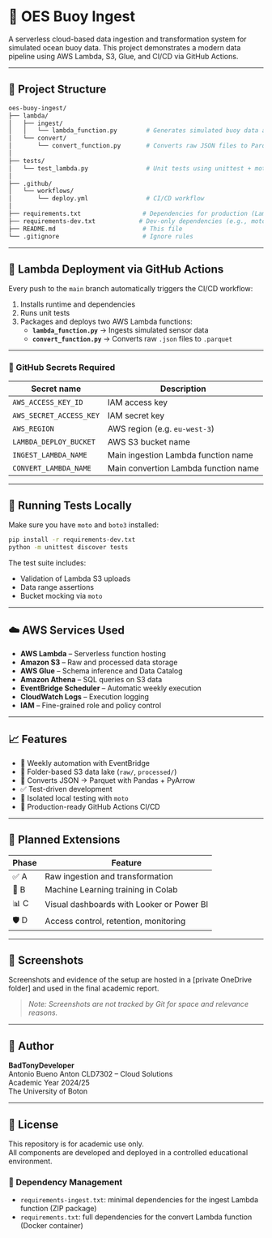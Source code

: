 # 🌊 OES Buoy Ingest

A serverless cloud-based data ingestion and transformation system for simulated ocean buoy data. This project demonstrates a modern data pipeline using AWS Lambda, S3, Glue, and CI/CD via GitHub Actions.

---

## 📁 Project Structure

```bash
oes-buoy-ingest/
├── lambda/
│   ├── ingest/
│   │   └── lambda_function.py        # Generates simulated buoy data and stores it in S3 (raw/)
│   └── convert/
│       └── convert_function.py       # Converts raw JSON files to Parquet in S3 (processed/)
│
├── tests/
│   └── test_lambda.py                # Unit tests using unittest + moto
│
├── .github/
│   └── workflows/
│       └── deploy.yml                # CI/CD workflow
│
├── requirements.txt                 # Dependencies for production (Lambda)
├── requirements-dev.txt            # Dev-only dependencies (e.g., moto for testing)
├── README.md                        # This file
└── .gitignore                       # Ignore rules
```

---

## 🚀 Lambda Deployment via GitHub Actions

Every push to the `main` branch automatically triggers the CI/CD workflow:

1. Installs runtime and dependencies
2. Runs unit tests
3. Packages and deploys two AWS Lambda functions:
   - **`lambda_function.py`** → Ingests simulated sensor data
   - **`convert_function.py`** → Converts raw `.json` files to `.parquet`

---

### 🔐 GitHub Secrets Required

| Secret name               | Description                            |
|---------------------------|----------------------------------------|
| `AWS_ACCESS_KEY_ID`       | IAM access key                         |
| `AWS_SECRET_ACCESS_KEY`   | IAM secret key                         |
| `AWS_REGION`              | AWS region (e.g. `eu-west-3`)          |
| `LAMBDA_DEPLOY_BUCKET`    | AWS S3 bucket name                     |
| `INGEST_LAMBDA_NAME`      | Main ingestion Lambda function name    |
| `CONVERT_LAMBDA_NAME`     | Main convertion Lambda function name   |

---

## 🧪 Running Tests Locally

Make sure you have `moto` and `boto3` installed:

```bash
pip install -r requirements-dev.txt
python -m unittest discover tests
```

The test suite includes:
- Validation of Lambda S3 uploads
- Data range assertions
- Bucket mocking via `moto`

---

## ☁️ AWS Services Used

- **AWS Lambda** – Serverless function hosting
- **Amazon S3** – Raw and processed data storage
- **AWS Glue** – Schema inference and Data Catalog
- **Amazon Athena** – SQL queries on S3 data
- **EventBridge Scheduler** – Automatic weekly execution
- **CloudWatch Logs** – Execution logging
- **IAM** – Fine-grained role and policy control

---

## 📈 Features

- 🔁 Weekly automation with EventBridge
- 📂 Folder-based S3 data lake (`raw/`, `processed/`)
- 🧹 Converts JSON → Parquet with Pandas + PyArrow
- ✅ Test-driven development
- 🧪 Isolated local testing with `moto`
- 💼 Production-ready GitHub Actions CI/CD

---

## 🧠 Planned Extensions

| Phase   | Feature                                  |
|---------|------------------------------------------|
| ✅ A     | Raw ingestion and transformation         |
| 🔄 B     | Machine Learning training in Colab       |
| 📊 C     | Visual dashboards with Looker or Power BI|
| 🛡️ D     | Access control, retention, monitoring    |

---

## 📸 Screenshots

Screenshots and evidence of the setup are hosted in a [private OneDrive folder] and used in the final academic report.

> *Note: Screenshots are not tracked by Git for space and relevance reasons.*

---

## 👤 Author

**BadTonyDeveloper**  
Antonio Bueno Anton
CLD7302 – Cloud Solutions  
Academic Year 2024/25  
The University of Boton

---

## 📄 License

This repository is for academic use only.  
All components are developed and deployed in a controlled educational environment.


### 🧾 Dependency Management

- `requirements-ingest.txt`: minimal dependencies for the ingest Lambda function (ZIP package)
- `requirements.txt`: full dependencies for the convert Lambda function (Docker container)